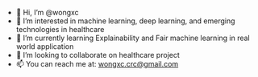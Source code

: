- 👋 Hi, I’m @wongxc
- 👀 I’m interested in machine learning, deep learning, and emerging technologies in healthcare
- 🌱 I’m currently learning Explainability and Fair machine learning in real world application
- 💞️ I’m looking to collaborate on healthcare project
- 📫 You can reach me at: wongxc.crc@gmail.com

<!---
wongxc/wongxc is a ✨ special ✨ repository because its `README.md` (this file) appears on your GitHub profile.
You can click the Preview link to take a look at your changes.
--->
